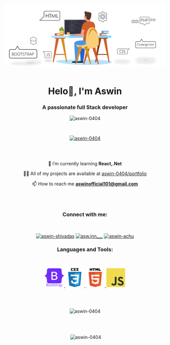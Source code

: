 <div align="center">
  <img src="https://raw.githubusercontent.com/priyan1995/priyan1995/master/readme-image.gif" />
<br><br>
<h1 align="center">Helo👋, I'm Aswin</h1>
<h3 align="center">A passionate full Stack developer</h3>



<p align="center"> <img src="https://komarev.com/ghpvc/?username=aswin-0404&label=Profile%20views&color=0e75b6&style=flat" alt="aswin-0404" /> </p><br>

<p align="center"> <a href="https://github.com/ryo-ma/github-profile-trophy"><img src="https://github-profile-trophy.vercel.app/?username=aswin-0404" alt="aswin-0404" /></a> </p><br><br>
<div align="center">
  
 🌱 I’m currently learning **React,.Net**
  
 👨‍💻 All of my projects are available at [aswin-0404/portfolio](aswin-0404/portfolio)
 
 📫 How to reach me **aswinofficial101@gmail.com**
 
</div><br><br>
<h3 align="center">Connect with me:</h3><br>
<p align="center">
<a href="https://linkedin.com/in/aswin-shivadas" target="blank">  <img align="center" src="https://raw.githubusercontent.com/rahuldkjain/github-profile-readme-generator/master/src/images/icons/Social/linked-in-alt.svg" alt="aswin-shivadas" height="60" width="60" /></a>
<a href="https://instagram.com/asw.inn___" target="blank">  <img align="center" src="https://raw.githubusercontent.com/rahuldkjain/github-profile-readme-generator/master/src/images/icons/Social/instagram.svg" alt="asw.inn___" height="60" width="60" /></a>
<a href="https://www.leetcode.com/aswin-achu" target="blank">  <img align="center" src="https://raw.githubusercontent.com/rahuldkjain/github-profile-readme-generator/master/src/images/icons/Social/leet-code.svg" alt="aswin-achu" height="60" width="60" /></a>
</p>

<h3 align="center">Languages and Tools:</h3><br>
<p align="center"> <a href="https://getbootstrap.com" target="_blank" rel="noreferrer">   <img src="https://raw.githubusercontent.com/devicons/devicon/master/icons/bootstrap/bootstrap-plain-wordmark.svg" alt="bootstrap" width="60" height="60"/> </a> <a href="https://www.w3schools.com/css/" target="_blank" rel="noreferrer">   <img src="https://raw.githubusercontent.com/devicons/devicon/master/icons/css3/css3-original-wordmark.svg" alt="css3" width="60" height="60"/> </a> <a href="https://www.w3.org/html/" target="_blank" rel="noreferrer">   <img src="https://raw.githubusercontent.com/devicons/devicon/master/icons/html5/html5-original-wordmark.svg" alt="html5" width="60" height="60"/> </a> <a href="https://developer.mozilla.org/en-US/docs/Web/JavaScript" target="_blank" rel="noreferrer">   <img src="https://raw.githubusercontent.com/devicons/devicon/master/icons/javascript/javascript-original.svg" alt="javascript" width="60" height="60"/> </a> </p><br><br>

<p><img align="center" src="https://github-readme-stats.vercel.app/api/top-langs?username=aswin-0404&show_icons=true&locale=en&layout=compact" alt="aswin-0404" /></p><br><br>

<p>&nbsp;<img align="center" src="https://github-readme-stats.vercel.app/api?username=aswin-0404&show_icons=true&locale=en" alt="aswin-0404" /></p><br><br>

</div>
